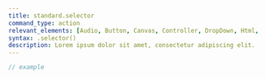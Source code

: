 ```yaml
---
title: standard.selector
command_type: action
relevant_elements: [Audio, Button, Canvas, Controller, DropDown, Html, Image, MediaRecorder, Scale, Selector, Text, TextInput, Tooltip, Video, Youtube]
syntax: .selector()
description: Lorem ipsum dolor sit amet, consectetur adipiscing elit.
---
```


```javascript
// example
```